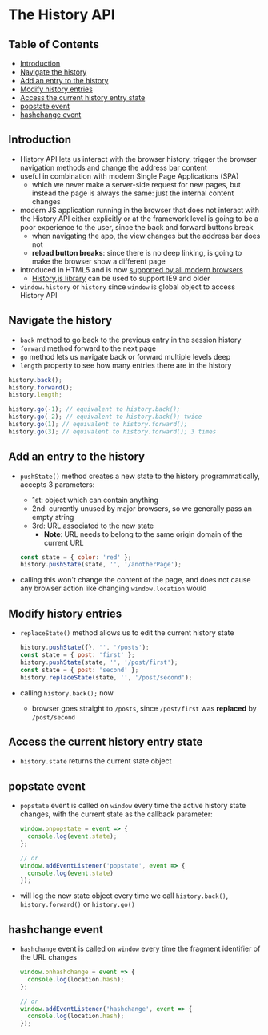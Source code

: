 # The History API

## Table of Contents <!-- omit in toc -->

- [Introduction](#introduction)
- [Navigate the history](#navigate-the-history)
- [Add an entry to the history](#add-an-entry-to-the-history)
- [Modify history entries](#modify-history-entries)
- [Access the current history entry state](#access-the-current-history-entry-state)
- [popstate event](#popstate-event)
- [hashchange event](#hashchange-event)


## Introduction

- History API lets us interact with the browser history, trigger the browser navigation methods and change the address bar content
- useful in combination with modern Single Page Applications (SPA)
  - which we never make a server-side request for new pages, but instead the page is always the same: just the internal content changes
- modern JS application running in the browser that does not interact with the History API either explicitly or at the framework level is going to be a poor experience to the user, since the back and forward buttons break
  - when navigating the app, the view changes but the address bar does not
  - **reload button breaks**: since there is no deep linking, is going to make the browser show a different page
- introduced in HTML5 and is now [supported by all modern browsers](https://caniuse.com/#feat=history)
  - [History.js library](https://github.com/browserstate/history.js/) can be used to support IE9 and older
- `window.history` or `history` since `window` is global object to access History API


## Navigate the history

- `back` method to go back to the previous entry in the session history
- `forward` method forward to the next page
- `go` method lets us navigate back or forward multiple levels deep
- `length` property to see how many entries there are in the history

```js
history.back();
history.forward();
history.length;

history.go(-1); // equivalent to history.back();
history.go(-2); // equivalent to history.back(); twice
history.go(1); // equivalent to history.forward();
history.go(3); // equivalent to history.forward(); 3 times
```


## Add an entry to the history

- `pushState()` method creates a new state to the history programmatically, accepts 3 parameters:
  - 1st: object which can contain anything
  - 2nd: currently unused by major browsers, so we generally pass an empty string
  - 3rd: URL associated to the new state
    - **Note**: URL needs to belong to the same origin domain of the current URL

  ```js
  const state = { color: 'red' };
  history.pushState(state, '', '/anotherPage');
  ```

- calling this won't change the content of the page, and does not cause any browser action like changing `window.location` would


## Modify history entries

- `replaceState()` method allows us to edit the current history state

  ```js
  history.pushState({}, '', '/posts');
  const state = { post: 'first' };
  history.pushState(state, '', '/post/first');
  const state = { post: 'second' };
  history.replaceState(state, '', '/post/second');
  ```

- calling `history.back();` now
  - browser goes straight to `/posts`, since `/post/first` was **replaced** by `/post/second`


## Access the current history entry state

- `history.state` returns the current state object


## popstate event

- `popstate` event is called on `window` every time the active history state changes, with the current state as the callback parameter:

  ```js
  window.onpopstate = event => {
    console.log(event.state);
  };

  // or
  window.addEventListener('popstate', event => {
    console.log(event.state)
  });
  ```

- will log the new state object every time we call `history.back()`, `history.forward()` or `history.go()`



## hashchange event

- `hashchange` event is called on `window` every time the fragment identifier of the URL changes

  ```js
  window.onhashchange = event => {
    console.log(location.hash);
  };

  // or
  window.addEventListener('hashchange', event => {
    console.log(location.hash);
  });
  ```
